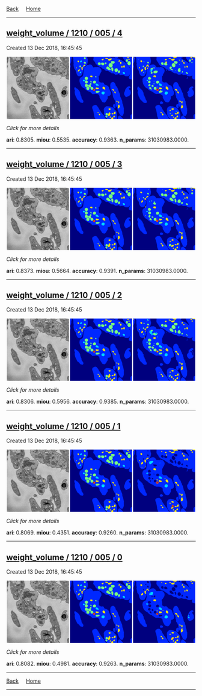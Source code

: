 
[Back](..)&nbsp;&nbsp;&nbsp;&nbsp;&nbsp;[Home](https://leapmanlab.github.io/snapshots)

---

<div class="summary"><a href="4"><h2>weight_volume / 1210 / 005 / 4</h2></a><p>Created 13 Dec 2018, 16:45:45
</p><a href="4"><img src="4/media/summary.png" align="center"></a><p>
<i>Click for more details</i>
</p></div>

**ari**: 0.8305. **miou**: 0.5535. **accuracy**: 0.9363. **n_params**: 31030983.0000. 

---

<div class="summary"><a href="3"><h2>weight_volume / 1210 / 005 / 3</h2></a><p>Created 13 Dec 2018, 16:45:45
</p><a href="3"><img src="3/media/summary.png" align="center"></a><p>
<i>Click for more details</i>
</p></div>

**ari**: 0.8373. **miou**: 0.5664. **accuracy**: 0.9391. **n_params**: 31030983.0000. 

---

<div class="summary"><a href="2"><h2>weight_volume / 1210 / 005 / 2</h2></a><p>Created 13 Dec 2018, 16:45:45
</p><a href="2"><img src="2/media/summary.png" align="center"></a><p>
<i>Click for more details</i>
</p></div>

**ari**: 0.8306. **miou**: 0.5956. **accuracy**: 0.9385. **n_params**: 31030983.0000. 

---

<div class="summary"><a href="1"><h2>weight_volume / 1210 / 005 / 1</h2></a><p>Created 13 Dec 2018, 16:45:45
</p><a href="1"><img src="1/media/summary.png" align="center"></a><p>
<i>Click for more details</i>
</p></div>

**ari**: 0.8069. **miou**: 0.4351. **accuracy**: 0.9260. **n_params**: 31030983.0000. 

---

<div class="summary"><a href="0"><h2>weight_volume / 1210 / 005 / 0</h2></a><p>Created 13 Dec 2018, 16:45:45
</p><a href="0"><img src="0/media/summary.png" align="center"></a><p>
<i>Click for more details</i>
</p></div>

**ari**: 0.8082. **miou**: 0.4981. **accuracy**: 0.9263. **n_params**: 31030983.0000. 

---

[Back](..)&nbsp;&nbsp;&nbsp;&nbsp;&nbsp;[Home](https://leapmanlab.github.io/snapshots)

---